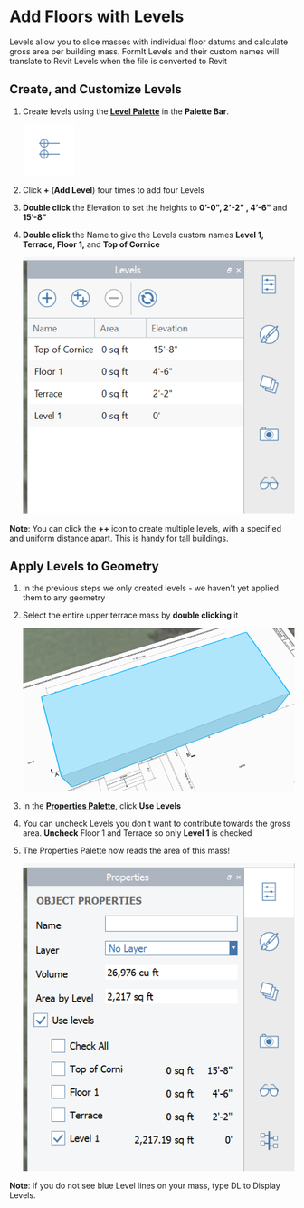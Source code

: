 # Add Floors with Levels

Levels allow you to slice masses with individual floor datums and calculate gross area per building mass. FormIt Levels and their custom names will translate to Revit Levels when the file is converted to Revit

## Create, and Customize Levels

1. Create levels using the [**Level Palette**](../../formit-introduction/tool-bars.md) in the **Palette Bar**.

   ![](../../.gitbook/assets/levelsicon.png)

2. Click **+** \(**Add Level**\) four times to add four Levels
3. **Double click** the Elevation to set the heights to **0’-0", 2'-2" , 4’-6"** and **15’-8"**
4. **Double click** the Name to give the Levels custom names **Level 1, Terrace, Floor 1,** and **Top of Cornice**

   ![](../../.gitbook/assets/9e8a88d9-1eef-4f5e-9061-5aa8f5319067.png)

**Note**: You can click the **++** icon to create multiple levels, with a specified and uniform distance apart. This is handy for tall buildings.

## Apply Levels to Geometry

1. In the previous steps we only created levels - we haven't yet applied them to any geometry
2. Select the entire upper terrace mass by **double clicking** it

   ![](../../.gitbook/assets/upperterracesketch_4.png)

3. In the [**Properties Palette**](../../formit-introduction/tool-bars.md), click **Use Levels**
4. You can uncheck Levels you don't want to contribute towards the gross area. **Uncheck** Floor 1 and Terrace so only **Level 1** is checked
5. The Properties Palette now reads the area of this mass!

   ![](../../.gitbook/assets/levelsproperties.png)

**Note**: If you do not see blue Level lines on your mass, type DL to Display Levels.

